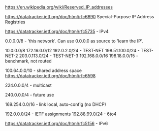 
https://en.wikipedia.org/wiki/Reserved_IP_addresses


https://datatracker.ietf.org/doc/html/rfc6890 Special-Purpose IP Address Registries



https://datatracker.ietf.org/doc/html/rfc5735 - IPv4

0.0.0.0/8 - 'this network'. Can use 0.0.0.0 as source to 'learn the IP'.

10.0.0.0/8
172.16.0.0/12
192.0.2.0/24 - TEST-NET
198.51.100.0/24 - TEST-NET-2
203.0.113.0/24 - TEST-NET-3
192.168.0.0/16
198.18.0.0/15 - benchmark, not routed

100.64.0.0/10 - shared address space https://datatracker.ietf.org/doc/html/rfc6598

224.0.0.0/4 - multicast

240.0.0.0/4 - future use

169.254.0.0/16 - link local, auto-config (no DHCP)

192.0.0.0/24 - IETF assignments
192.88.99.0/24 - 6to4


https://datatracker.ietf.org/doc/html/rfc5156 - IPv6
